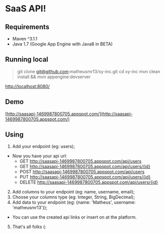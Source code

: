 # SaaS API!
## Requirements

- Maven ^3.1.1
- Java 1.7 (Google App Engine with Java8 in BETA)

## Running local

> git clone git@github.com:matheusmr13/xy-inc.git
> cd xy-inc
> mvn clean install && mvn appengine:devserver

[http://localhost:8080/](http://localhost:8080/)

## Demo

[http://saasapi-1469987800705.appspot.com/](http://saasapi-1469987800705.appspot.com/)

## Using

1. Add your endpoint (eg: users);
  * Now you have your api url:
    * GET http://saasapi-1469987800705.appspot.com/api/users
    * GET http://saasapi-1469987800705.appspot.com/api/users/{id}
    * POST http://saasapi-1469987800705.appspot.com/api/users
    * PUT http://saasapi-1469987800705.appspot.com/api/users/{id}
    * DELETE http://saasapi-1469987800705.appspot.com/api/users/{id}
2. Add columns to your endpoint (eg: name, username, email);
3. Choose your columns type (eg: Integer, String, BigDecimal);
4. Add data to your endpoint (eg: {name: 'Matheus', username: 'matheusmr13'});
  * You can use the created api links or insert on at the platform.
5. That's all folks (:
